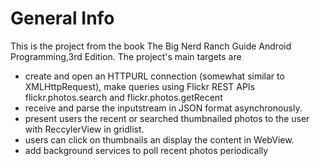 # General Info
This is the project from the book The Big Nerd Ranch Guide Android Programming,3rd Edition. The project's main targets are
* create and open an HTTPURL connection (somewhat similar to XMLHttpRequest), make queries using Flickr REST APIs flickr.photos.search and flickr.photos.getRecent
* receive and parse the inputstream in JSON format asynchronously.
* present users the recent  or searched thumbnailed photos to the user with ReccylerView in gridlist.
* users can click on thumbnails an display the content in WebView.
* add background services to poll recent photos periodically

 
